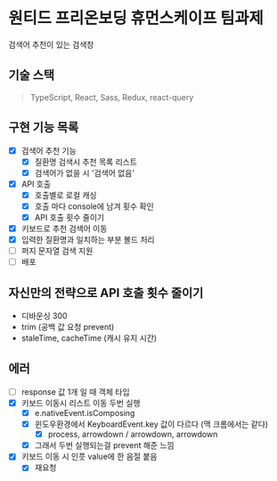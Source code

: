 # 원티드 프리온보딩 휴먼스케이프 팀과제

검색어 추천이 있는 검색창

## 기술 스택
> TypeScript, React, Sass, Redux, react-query

## 구현 기능 목록

- [x] 검색어 추천 기능
  - [x] 질환명 검색시 추천 목록 리스트
  - [x] 검색어가 없을 시 '검색어 없음'
- [x] API 호출
  - [x] 호출별로 로컬 캐싱
  - [x] 호출 마다 console에 남겨 횟수 확인
  - [x] API 호출 횟수 줄이기
- [x] 키보드로 추천 검색어 이동
- [x] 입력한 질환명과 일치하는 부분 볼드 처리
- [ ] 퍼지 문자열 검색 지원
- [ ] 배포

## 자신만의 전략으로 API 호출 횟수 줄이기

-  디바운싱 300
-  trim (공백 값 요청 prevent)
-  staleTime, cacheTime (캐시 유지 시간)


## 에러

- [ ] response 값 1개 일 때 객체 타입
- [x] 키보드 이동시 리스트 이동 두번 실행
  - [x] e.nativeEvent.isComposing
  - [x] 윈도우환경에서 KeyboardEvent.key 값이 다르다 (맥 크롬에서는 같다)
    - [x] process, arrowdown / arrowdown, arrowdown
  - [x] 그래서 두번 실행되는걸 prevent 해준 느낌
- [x] 키보드 이동 시 인풋 value에 한 음절 붙음
  - [x] 재요청
